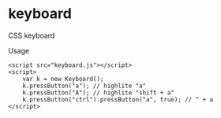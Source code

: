 keyboard
========

CSS keyboard


Usage

    <script src="keyboard.js"></script>
    <script>
        var k = new Keyboard();
        k.pressButton("a"); // highlite "a"
        k.pressButton("A"); // highlite "shift + a"
        k.pressButton("ctrl").pressButton("a", true); // ^ + a
    </script>